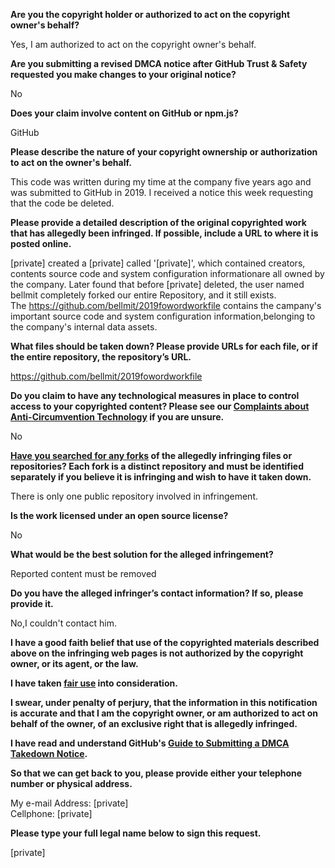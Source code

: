 **Are you the copyright holder or authorized to act on the copyright owner's behalf?**

Yes, I am authorized to act on the copyright owner's behalf.

**Are you submitting a revised DMCA notice after GitHub Trust & Safety requested you make changes to your original notice?**

No

**Does your claim involve content on GitHub or npm.js?**

GitHub

**Please describe the nature of your copyright ownership or authorization to act on the owner's behalf.**

This code was written during my time at the company five years ago and was submitted to GitHub in 2019. I received a notice this week requesting that the code be deleted.

**Please provide a detailed description of the original copyrighted work that has allegedly been infringed. If possible, include a URL to where it is posted online.**

[private] created a [private] called '[private]', which contained creators, contents source code and system configuration informationare all owned by the company. Later found that before [private] deleted, the user named bellmit completely forked our entire Repository, and it still exists.  
The https://github.com/bellmit/2019fowordworkfile contains the campany's important source code and system configuration information,belonging to the company's internal data assets.

**What files should be taken down? Please provide URLs for each file, or if the entire repository, the repository’s URL.**

https://github.com/bellmit/2019fowordworkfile

**Do you claim to have any technological measures in place to control access to your copyrighted content? Please see our <a href="https://docs.github.com/articles/guide-to-submitting-a-dmca-takedown-notice#complaints-about-anti-circumvention-technology">Complaints about Anti-Circumvention Technology</a> if you are unsure.**

No

**<a href="https://docs.github.com/articles/dmca-takedown-policy#b-what-about-forks-or-whats-a-fork">Have you searched for any forks</a> of the allegedly infringing files or repositories? Each fork is a distinct repository and must be identified separately if you believe it is infringing and wish to have it taken down.**

There is only one public repository involved in infringement.

**Is the work licensed under an open source license?**

No

**What would be the best solution for the alleged infringement?**

Reported content must be removed

**Do you have the alleged infringer’s contact information? If so, please provide it.**

No,I couldn't contact him.

**I have a good faith belief that use of the copyrighted materials described above on the infringing web pages is not authorized by the copyright owner, or its agent, or the law.**

**I have taken <a href="https://www.lumendatabase.org/topics/22">fair use</a> into consideration.**

**I swear, under penalty of perjury, that the information in this notification is accurate and that I am the copyright owner, or am authorized to act on behalf of the owner, of an exclusive right that is allegedly infringed.**

**I have read and understand GitHub's <a href="https://docs.github.com/articles/guide-to-submitting-a-dmca-takedown-notice/">Guide to Submitting a DMCA Takedown Notice</a>.**

**So that we can get back to you, please provide either your telephone number or physical address.**

My e-mail Address: [private]  
Cellphone: [private]  

**Please type your full legal name below to sign this request.**

[private]  
